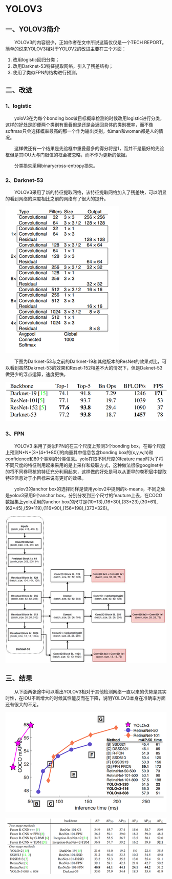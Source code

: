 # YOLOV3

## 一、YOLOV3简介

&emsp;&emsp;YOLOV3的内容很少，正如作者在文中所说这篇仅仅是一个TECH REPORT。简单的说来YOLOV3相对于YOLOV2的改进主要在三个方面：

1. 改用logistic回归分类；
2. 改用Darknet-53特征提取网络，引入了残差结构；
3. 使用了类似FPN的结构进行预测。

## 二、改进

### 1、logistic

&emsp;&emsp;yoloV3在为每个bonding box做目标概率检测的时候改用logistic进行分类，这样的好处是即便两个类别有重叠但是还是会返回具体的类别概率，而不像softmax只会选择概率最高的那一个作为输出类别，如man和woman都是人的情况。

&emsp;&emsp;这样做还有一个结果是先验框中重叠最多的得分将是1，而并不是最好的先验框但是其IOU大与门限值的框会被忽略，而不作为更新的依据。

&emsp;&emsp;分类损失采用binarycross-entropy损失。

### 2、Darknet-53

&emsp;&emsp;YOLOV3采用了新的特征提取网络，该特征提取网络加入了残差块，可以明显的看到网络的深度相比之前的网络有了很大的提升。

![1559225172781](imgs/darknet-53.png)

&emsp;&emsp;下图为Darknet-53与之前的Darknet-19和其他版本的ResNet的效果对比，可以看到虽然Dakrnet-53的效果和Reset-152相差不大的情况下，但是Daknet-53做更少的浮点运算，速度更快。

![1559226588797](imgs/backbone.png)

### 3、FPN

&emsp;&emsp;YOLOV3 采用了类似FPN的在三个尺度上预测3个bonding box，在每个尺度上预测N\*N\*[3\*(4\+1\+80)]的向量其中信息包含bonding box的(x,y,w,h)和confidence和80个类别的分类信息。yolo在取不同尺度的feature map时为了将不同尺度的特征利用起来采用的是上采样和级联方式，这种做法很像googlnet中的将不同卷积核的特征充分利用起来，这样做的好处是可以从更早的卷积层中提取特征信息对于小目标来说有更好的效果。

&emsp;&emsp;yolov3的anchor box的选择同样是使用yolov2中提到的k-means，不同之处是yolov3采用9个anchor box，分别分发到三个尺寸的feauture上去，在COCO数据集上yolo采用的anchor box的尺寸是(10\*13),(16\*30),(33\*23),(30\*61),(62\*45),(59\*119),(116\*90),(156\*198),(373\*326)。

![img](imgs/yolo-v3-arch.jpg)

## 三、结果

&emsp;&emsp;从下面两张途中可以看出YOLOV3相对于其他检测网络一直以来的优势是其实时性，在IOU不断增大的时候其性能反而在下降，说明YOLOV3本身在准确率方面还有很大的不足。

![1559225294420](imgs/yolov3-res.png)

![1559226920145](imgs/yolov3-backbone.png)

